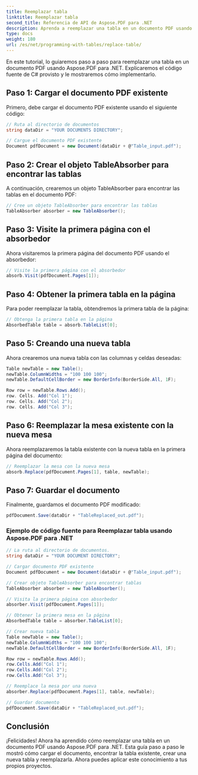 ```yaml
---
title: Reemplazar tabla
linktitle: Reemplazar tabla
second_title: Referencia de API de Aspose.PDF para .NET
description: Aprenda a reemplazar una tabla en un documento PDF usando Aspose.PDF para .NET.
type: docs
weight: 180
url: /es/net/programming-with-tables/replace-table/
---
```


En este tutorial, lo guiaremos paso a paso para reemplazar una tabla en un documento PDF usando Aspose.PDF para .NET. Explicaremos el código fuente de C# provisto y le mostraremos cómo implementarlo.

## Paso 1: Cargar el documento PDF existente
Primero, debe cargar el documento PDF existente usando el siguiente código:

```csharp
// Ruta al directorio de documentos
string dataDir = "YOUR DOCUMENTS DIRECTORY";

// Cargue el documento PDF existente
Document pdfDocument = new Document(dataDir + @"Table_input.pdf");
```

## Paso 2: Crear el objeto TableAbsorber para encontrar las tablas
A continuación, crearemos un objeto TableAbsorber para encontrar las tablas en el documento PDF:

```csharp
// Cree un objeto TableAbsorber para encontrar las tablas
TableAbsorber absorber = new TableAbsorber();
```

## Paso 3: Visite la primera página con el absorbedor
Ahora visitaremos la primera página del documento PDF usando el absorbedor:

```csharp
// Visite la primera página con el absorbedor
absorb.Visit(pdfDocument.Pages[1]);
```

## Paso 4: Obtener la primera tabla en la página
Para poder reemplazar la tabla, obtendremos la primera tabla de la página:

```csharp
// Obtenga la primera tabla en la página
AbsorbedTable table = absorb.TableList[0];
```

## Paso 5: Creando una nueva tabla
Ahora crearemos una nueva tabla con las columnas y celdas deseadas:

```csharp
Table newTable = new Table();
newTable.ColumnWidths = "100 100 100";
newTable.DefaultCellBorder = new BorderInfo(BorderSide.All, 1F);

Row row = newTable.Rows.Add();
row. Cells. Add("Col 1");
row. Cells. Add("Col 2");
row. Cells. Add("Col 3");
```

## Paso 6: Reemplazar la mesa existente con la nueva mesa
Ahora reemplazaremos la tabla existente con la nueva tabla en la primera página del documento:

```csharp
// Reemplazar la mesa con la nueva mesa
absorb.Replace(pdfDocument.Pages[1], table, newTable);
```

## Paso 7: Guardar el documento
Finalmente, guardamos el documento PDF modificado:

```csharp
pdfDocument.Save(dataDir + "TableReplaced_out.pdf");
```

### Ejemplo de código fuente para Reemplazar tabla usando Aspose.PDF para .NET

```csharp
// La ruta al directorio de documentos.
string dataDir = "YOUR DOCUMENT DIRECTORY";

// Cargar documento PDF existente
Document pdfDocument = new Document(dataDir + @"Table_input.pdf");

// Crear objeto TableAbsorber para encontrar tablas
TableAbsorber absorber = new TableAbsorber();

// Visita la primera página con absorbedor
absorber.Visit(pdfDocument.Pages[1]);

// Obtener la primera mesa en la página
AbsorbedTable table = absorber.TableList[0];

// Crear nueva tabla
Table newTable = new Table();
newTable.ColumnWidths = "100 100 100";
newTable.DefaultCellBorder = new BorderInfo(BorderSide.All, 1F);

Row row = newTable.Rows.Add();
row.Cells.Add("Col 1");
row.Cells.Add("Col 2");
row.Cells.Add("Col 3");

// Reemplace la mesa por una nueva
absorber.Replace(pdfDocument.Pages[1], table, newTable);

// Guardar documento
pdfDocument.Save(dataDir + "TableReplaced_out.pdf");
```

## Conclusión
¡Felicidades! Ahora ha aprendido cómo reemplazar una tabla en un documento PDF usando Aspose.PDF para .NET. Esta guía paso a paso le mostró cómo cargar el documento, encontrar la tabla existente, crear una nueva tabla y reemplazarla. Ahora puedes aplicar este conocimiento a tus propios proyectos.